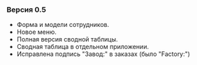 ### Версия 0.5
- Форма и модели сотрудников.
- Новое меню.
- Полная версия сводной таблицы.
- Сводная таблица в отдельном приложении.
- Исправлена подпись "Завод:" в заказах (было "Factory:")